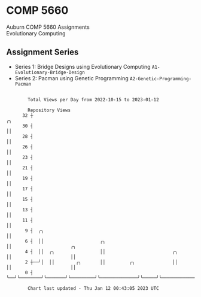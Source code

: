 # COMP 5660
Auburn COMP 5660 Assignments  
Evolutionary Computing

## Assignment Series
- Series 1: Bridge Designs using Evolutionary Computing `A1-Evolutionary-Bridge-Design`
- Series 2: Pacman using Genetic Programming `A2-Genetic-Programming-Pacman`

```

        Total Views per Day from 2022-10-15 to 2023-01-12

        Repository Views
      32 ┼                                                           ╭╮
      30 ┤                                                           ││
      28 ┤                                                           ││
      26 ┤                                                           ││
      23 ┤                                                           ││
      21 ┤                                                           ││
      19 ┤                                                           ││
      17 ┤                                                           ││
      15 ┤                                                           ││
      13 ┤                                                           ││
      11 ┤                                                           ││
       9 ┤  ╭╮                                                       ││
       6 ┤  ││                     ╭╮                                ││                      ╭╮
       4 ┤  ││  ╭╮                 ││                         ╭╮     ││                      ││
       2 ┼──╯│  ││        ╭╮       ││         ╭╮              ││     ││                      ││
       0 ┤   ╰──╯╰────────╯╰───────╯╰─────────╯╰──────────────╯╰─────╯╰──────────────────────╯╰────

        Chart last updated - Thu Jan 12 00:43:05 2023 UTC
        
```
